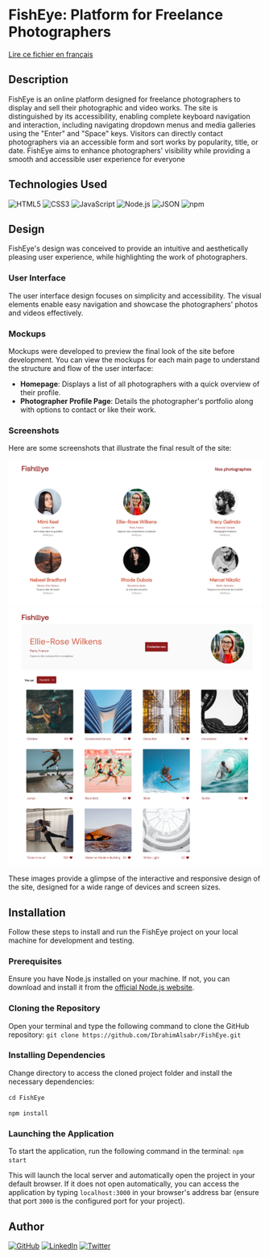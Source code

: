 # FishEye: Platform for Freelance Photographers

[Lire ce fichier en français](./README_FR.md)

## Description

FishEye is an online platform designed for freelance photographers to display and sell their photographic and video works. The site is distinguished by its accessibility, enabling complete keyboard navigation and interaction, including navigating dropdown menus and media galleries using the "Enter" and "Space" keys. Visitors can directly contact photographers via an accessible form and sort works by popularity, title, or date. FishEye aims to enhance photographers' visibility while providing a smooth and accessible user experience for everyone

## Technologies Used

![HTML5](https://img.shields.io/badge/HTML5-E34F26?style=for-the-badge&logo=html5&logoColor=white)
![CSS3](https://img.shields.io/badge/CSS3-1572B6?style=for-the-badge&logo=css3&logoColor=white)
![JavaScript](https://img.shields.io/badge/JavaScript-F7DF1E?style=for-the-badge&logo=javascript&logoColor=black)
![Node.js](https://img.shields.io/badge/Node.js-43853D?style=for-the-badge&logo=node-dot-js&logoColor=white)
![JSON](https://img.shields.io/badge/JSON-000000?style=for-the-badge&logo=json&logoColor=white)
![npm](https://img.shields.io/badge/npm-CB3837?style=for-the-badge&logo=npm&logoColor=white)

## Design

FishEye's design was conceived to provide an intuitive and aesthetically pleasing user experience, while highlighting the work of photographers.

### User Interface

The user interface design focuses on simplicity and accessibility. The visual elements enable easy navigation and showcase the photographers' photos and videos effectively.

### Mockups

Mockups were developed to preview the final look of the site before development. You can view the mockups for each main page to understand the structure and flow of the user interface:

-   **Homepage**: Displays a list of all photographers with a quick overview of their profile.
-   **Photographer Profile Page**: Details the photographer's portfolio along with options to contact or like their work.

### Screenshots

Here are some screenshots that illustrate the final result of the site:

![Homepage](./assets/screen02.png)
![Profile Page](./assets/screen01.png)

These images provide a glimpse of the interactive and responsive design of the site, designed for a wide range of devices and screen sizes.

## Installation

Follow these steps to install and run the FishEye project on your local machine for development and testing.

### Prerequisites

Ensure you have Node.js installed on your machine. If not, you can download and install it from the [official Node.js website](https://nodejs.org/).

### Cloning the Repository

Open your terminal and type the following command to clone the GitHub repository:
`git clone https://github.com/IbrahimAlsabr/FishEye.git`

### Installing Dependencies

Change directory to access the cloned project folder and install the necessary dependencies:

`cd FishEye`

`npm install`

### Launching the Application

To start the application, run the following command in the terminal: `npm start`

This will launch the local server and automatically open the project in your default browser. If it does not open automatically, you can access the application by typing `localhost:3000` in your browser's address bar (ensure that port `3000` is the configured port for your project).

## Author

[![GitHub](https://img.shields.io/badge/GitHub-100000?style=for-the-badge&logo=github&logoColor=white)](https://github.com/IbrahimAlsabr) [![LinkedIn](https://img.shields.io/badge/LinkedIn-0077B5?style=for-the-badge&logo=linkedin&logoColor=white)](https://www.linkedin.com/in/ibrahim-alsabr-188939231/) [![Twitter](https://img.shields.io/badge/Twitter-1DA1F2?style=for-the-badge&logo=twitter&logoColor=white)](https://twitter.com/home?lang=en)
